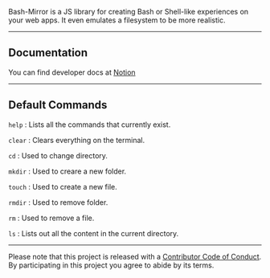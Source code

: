 Bash-Mirror is a JS library for creating Bash or Shell-like experiences on your web apps. It even emulates a filesystem to be more realistic.

----

## Documentation
You can find developer docs at [Notion](https://www.notion.so/Bash-Mirror-3c01c079baef45a6be1e86132e853a0c)

-----

## Default Commands 

`help`  : Lists all the commands that currently exist.


`clear` : Clears everything on the terminal.


`cd`    : Used to change directory.


`mkdir` : Used to creare a new folder.


`touch` : Used to create a new file.


`rmdir` : Used to remove folder.


`rm`    : Used to remove a file.


`ls`    : Lists out all the content in the current directory.

---------
Please note that this project is released with a [Contributor Code of Conduct](CODE-OF-CONDUCT.md). By participating in this project you agree to abide by its terms.
